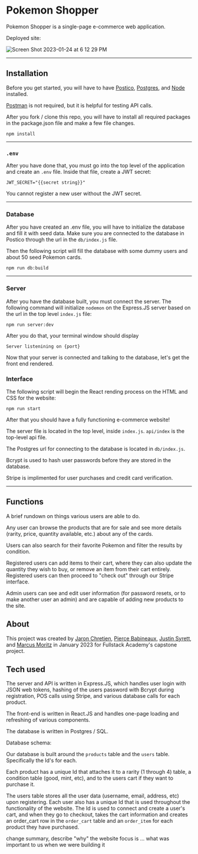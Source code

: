 # Pokemon Shopper

Pokemon Shopper is a single-page e-commerce web application.



Deployed site: <URL>

![Screen Shot 2023-01-24 at 6 12 29 PM](https://user-images.githubusercontent.com/109768964/214458281-0566e529-753b-4628-9d17-0d263a960dd6.png)

***

## Installation

Before you get started, you will have to have [Postico](https://eggerapps.at/postico2/), [Postgres](https://postgresapp.com/), and [Node](https://nodejs.org/en/) installed. 

[Postman](https://www.postman.com/) is not required, but it is helpful for testing API calls.

After you fork / clone this repo, you will have to install all required packages in the package.json file and make a few file changes.

```
npm install
```

***

### `.env`

After you have done that, you must go into the top level of the application and create an `.env` file. Inside that file, create a JWT secret: 

```
JWT_SECRET="{{secret string}}"
```

You cannot register a new user without the JWT secret. 

***

### Database
After you have created an .env file, you will have to initialize the database and fill it with seed data. Make sure you are connected to the database in Postico through the url in the `db/index.js` file. 

Then the following script will fill the database with some dummy users and about 50 seed Pokemon cards.

```
npm run db:build
```

***

### Server

After you have the database built, you must connect the server. The following command will initialize `nodemon` on the Express.JS server based on the url in the top level `index.js` file: 

```
npm run server:dev
```

After you do that, your terminal window should display

```
Server listenining on {port}
```

Now that your server is connected and talking to the database, let's get the front end rendered.

### Interface

The following script will begin the React rending process on the HTML and CSS for the website:

```
npm run start
```

After that you should have a fully functioning e-commerce website!

The server file is located in the top level, inside `index.js`. `api/index` is the top-level api file. 

The Postgres url for connecting to the database is located in `db/index.js`. 

Bcrypt is used to hash user passwords before they are stored in the database.

Stripe is implimented for user purchases and credit card verification. 

***

## Functions

A brief rundown on things various users are able to do.

Any user can browse the products that are for sale and see more details (rarity, price, quantity available, etc.) about any of the cards. 

Users can also search for their favorite Pokemon and filter the results by condition.

Registered users can add items to their cart, where they can also update the quantity they wish to buy, or remove an item from their cart entirely. Registered users can then proceed to "check out" through our Stripe interface.

Admin users can see and edit user information (for password resets, or to make another user an admin) and are capable of adding new products to the site. 

## About

This project was created by [Jaron Chretien](https://www.linkedin.com/in/jaron-chretien/), [Pierce Babineaux](https://www.linkedin.com/in/pierce-babineaux/), [Justin Syrett](https://www.linkedin.com/in/justin-syrett/), and [Marcus Moritz](https://www.linkedin.com/in/marcusmoritz/) in January 2023 for Fullstack Academy's capstone project. 

## Tech used

The server and API is written in Express.JS, which handles user login with JSON web tokens, hashing of the users password with Bcrypt during registration, POS calls using Stripe, and various database calls for each product.

The front-end is written in React.JS and handles one-page loading and refreshing of various components.

The database is written in Postgres / SQL.

Database schema:

Our database is built around the `products` table and the `users` table. Specifically the Id's for each.

Each product has a unique Id that attaches it to a rarity (1 through 4) table, a condition table (good, mint, etc), and to the users cart if they want to purchase it. 

The users table stores all the user data (username, email, address, etc) upon registering. Each user also has a unique Id that is used throughout the functionality of the website. The Id is used to connect and create a user's cart, and when they go to checkout, takes the cart information and creates an order_cart row in the `order_cart` table and an `order_item` for each product they have purchased. 






change summary, describe "why" the website focus is ... what was important to us when we were building it


<!-- 
# Pokemon-Shopper

What the project is (details) / tech used / how it was built

how to make changes (database url, etc)

Pokemon Shopper is a e-commerce website that allows Pokemon enthusiasts to to buy Pokemon cards.

A database was created with PostgreSQL to store Pokemon card information, user information, and orders. Express.JS handles the server calls and React.JS handles the rendering on the front end.

Deployed site: <URL>

![Screen Shot 2023-01-24 at 6 12 29 PM](https://user-images.githubusercontent.com/109768964/214458281-0566e529-753b-4628-9d17-0d263a960dd6.png)

JSON web tokens are used for user verification in combination with the JWT_SECRET in a .ENV file. 
(You will have to create this file if you are forking / cloning the project. JWT_SECRET="{{secret string}}" ).

Bcrypt is used to hash user passwords before they get stored in the database.

Stripe was implimented for user purchases and credit card verification. 

To render this project, you will have to run 

This website uses both a database built in PostgreSQL and an Express.JS server on the backend. 

To fork this project, make sure you follow these guidlines:
- npm install
  - It should install the following packages
      - "@stripe/react-stripe-js"
      - "@stripe/stripe-js"
      - bcrypt (version 5.X)
      - cors (version 2.8)
      - dotenv (version 16.X)
      - express (verison 4.18)
      - jsonwebtoken (version 9)
      - pg (version 8.8)
      - react (version 18.2)
      - react-dom (version 18.2)
      - react-router-dom (version 6.6)
      - react-scripts (version 5.0)
      - semantic-ui-css (version 2.5)
      - stripe (version 11.6)
- add a .ENV file at the top level of your app, inside that write a JWT Secret:
ex: JWT_SECRET="{{secret string}}"
- create a .gitignore file on the top level of the app, 
  - inside that, add .env
  
Contributing to Pokemon Shopper:
To contribute, follow these steps:





Fork this repository.
Create a branch: git checkout -b <branch_name>.
Make your changes and commit them: git commit -m '<commit_message>'
Push to the original branch: git push origin Pokemon Shopper/<location>
Create the pull request.

About: 
This project was created by Jaron Chretien, Pierce Babineaux, Justin Syrett, and Marcus Moritz in January 2023 for Fullstack Academy's capstone project.  -->

